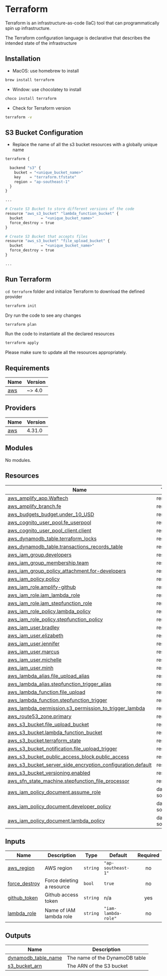# Terraform

Terraform is an infrastructure-as-code (IaC) tool that can programmatically spin up infrastructure.

The Terraform configuration language is declarative that describes the intended state of the infrastructure

## Installation

- MacOS: use homebrew to install

```bash
brew install terraform
```

- Window: use chocolatey to install

```bash
choco install terraform
```

- Check for Terraform version

```bash
terraform -v
```

## S3 Bucket Configuration

- Replace the name of all the s3 bucket resources with a globally unique name

```python
terraform {

  backend "s3" {
    bucket = "<unique_bucket_name>"
    key    = "terraform.tfstate"
    region = "ap-southeast-1"
  }
}

...

# Create S3 Bucket to store different versions of the code
resource "aws_s3_bucket" "lambda_function_bucket" {
  bucket        = "<unique_bucket_name>"
  force_destroy = true
}

# Create S3 Bucket that accepts files
resource "aws_s3_bucket" "file_upload_bucket" {
  bucket        = "<unique_bucket_name>"
  force_destroy = true
}

...

```

## Run Terraform

`cd terraform` folder and initialize Terraform to download the defined provider

```bash
terraform init
```

Dry run the code to see any changes

```bash
terraform plan
```

Run the code to instantiate all the declared resources

```bash
terraform apply
```

Please make sure to update all the resources appropriately.

<!-- BEGIN_TF_DOCS -->
## Requirements

| Name | Version |
|------|---------|
| <a name="requirement_aws"></a> [aws](#requirement\_aws) | ~> 4.0 |

## Providers

| Name | Version |
|------|---------|
| <a name="provider_aws"></a> [aws](#provider\_aws) | 4.31.0 |

## Modules

No modules.

## Resources

| Name | Type |
|------|------|
| [aws_amplify_app.Waftech](https://registry.terraform.io/providers/hashicorp/aws/latest/docs/resources/amplify_app) | resource |
| [aws_amplify_branch.fe](https://registry.terraform.io/providers/hashicorp/aws/latest/docs/resources/amplify_branch) | resource |
| [aws_budgets_budget.under_10_USD](https://registry.terraform.io/providers/hashicorp/aws/latest/docs/resources/budgets_budget) | resource |
| [aws_cognito_user_pool.fe_userpool](https://registry.terraform.io/providers/hashicorp/aws/latest/docs/resources/cognito_user_pool) | resource |
| [aws_cognito_user_pool_client.client](https://registry.terraform.io/providers/hashicorp/aws/latest/docs/resources/cognito_user_pool_client) | resource |
| [aws_dynamodb_table.terraform_locks](https://registry.terraform.io/providers/hashicorp/aws/latest/docs/resources/dynamodb_table) | resource |
| [aws_dynamodb_table.transactions_records_table](https://registry.terraform.io/providers/hashicorp/aws/latest/docs/resources/dynamodb_table) | resource |
| [aws_iam_group.developers](https://registry.terraform.io/providers/hashicorp/aws/latest/docs/resources/iam_group) | resource |
| [aws_iam_group_membership.team](https://registry.terraform.io/providers/hashicorp/aws/latest/docs/resources/iam_group_membership) | resource |
| [aws_iam_group_policy_attachment.for-developers](https://registry.terraform.io/providers/hashicorp/aws/latest/docs/resources/iam_group_policy_attachment) | resource |
| [aws_iam_policy.policy](https://registry.terraform.io/providers/hashicorp/aws/latest/docs/resources/iam_policy) | resource |
| [aws_iam_role.amplify-github](https://registry.terraform.io/providers/hashicorp/aws/latest/docs/resources/iam_role) | resource |
| [aws_iam_role.iam_lambda_role](https://registry.terraform.io/providers/hashicorp/aws/latest/docs/resources/iam_role) | resource |
| [aws_iam_role.iam_stepfunction_role](https://registry.terraform.io/providers/hashicorp/aws/latest/docs/resources/iam_role) | resource |
| [aws_iam_role_policy.lambda_policy](https://registry.terraform.io/providers/hashicorp/aws/latest/docs/resources/iam_role_policy) | resource |
| [aws_iam_role_policy.stepfunction_policy](https://registry.terraform.io/providers/hashicorp/aws/latest/docs/resources/iam_role_policy) | resource |
| [aws_iam_user.bradley](https://registry.terraform.io/providers/hashicorp/aws/latest/docs/resources/iam_user) | resource |
| [aws_iam_user.elizabeth](https://registry.terraform.io/providers/hashicorp/aws/latest/docs/resources/iam_user) | resource |
| [aws_iam_user.jennifer](https://registry.terraform.io/providers/hashicorp/aws/latest/docs/resources/iam_user) | resource |
| [aws_iam_user.marcus](https://registry.terraform.io/providers/hashicorp/aws/latest/docs/resources/iam_user) | resource |
| [aws_iam_user.michelle](https://registry.terraform.io/providers/hashicorp/aws/latest/docs/resources/iam_user) | resource |
| [aws_iam_user.minh](https://registry.terraform.io/providers/hashicorp/aws/latest/docs/resources/iam_user) | resource |
| [aws_lambda_alias.file_upload_alias](https://registry.terraform.io/providers/hashicorp/aws/latest/docs/resources/lambda_alias) | resource |
| [aws_lambda_alias.stepfunction_trigger_alias](https://registry.terraform.io/providers/hashicorp/aws/latest/docs/resources/lambda_alias) | resource |
| [aws_lambda_function.file_upload](https://registry.terraform.io/providers/hashicorp/aws/latest/docs/resources/lambda_function) | resource |
| [aws_lambda_function.stepfunction_trigger](https://registry.terraform.io/providers/hashicorp/aws/latest/docs/resources/lambda_function) | resource |
| [aws_lambda_permission.s3_permission_to_trigger_lambda](https://registry.terraform.io/providers/hashicorp/aws/latest/docs/resources/lambda_permission) | resource |
| [aws_route53_zone.primary](https://registry.terraform.io/providers/hashicorp/aws/latest/docs/resources/route53_zone) | resource |
| [aws_s3_bucket.file_upload_bucket](https://registry.terraform.io/providers/hashicorp/aws/latest/docs/resources/s3_bucket) | resource |
| [aws_s3_bucket.lambda_function_bucket](https://registry.terraform.io/providers/hashicorp/aws/latest/docs/resources/s3_bucket) | resource |
| [aws_s3_bucket.terraform_state](https://registry.terraform.io/providers/hashicorp/aws/latest/docs/resources/s3_bucket) | resource |
| [aws_s3_bucket_notification.file_upload_trigger](https://registry.terraform.io/providers/hashicorp/aws/latest/docs/resources/s3_bucket_notification) | resource |
| [aws_s3_bucket_public_access_block.public_access](https://registry.terraform.io/providers/hashicorp/aws/latest/docs/resources/s3_bucket_public_access_block) | resource |
| [aws_s3_bucket_server_side_encryption_configuration.default](https://registry.terraform.io/providers/hashicorp/aws/latest/docs/resources/s3_bucket_server_side_encryption_configuration) | resource |
| [aws_s3_bucket_versioning.enabled](https://registry.terraform.io/providers/hashicorp/aws/latest/docs/resources/s3_bucket_versioning) | resource |
| [aws_sfn_state_machine.stepfunction_file_processor](https://registry.terraform.io/providers/hashicorp/aws/latest/docs/resources/sfn_state_machine) | resource |
| [aws_iam_policy_document.assume_role](https://registry.terraform.io/providers/hashicorp/aws/latest/docs/data-sources/iam_policy_document) | data source |
| [aws_iam_policy_document.developer_policy](https://registry.terraform.io/providers/hashicorp/aws/latest/docs/data-sources/iam_policy_document) | data source |
| [aws_iam_policy_document.lambda_policy](https://registry.terraform.io/providers/hashicorp/aws/latest/docs/data-sources/iam_policy_document) | data source |

## Inputs

| Name | Description | Type | Default | Required |
|------|-------------|------|---------|:--------:|
| <a name="input_aws_region"></a> [aws\_region](#input\_aws\_region) | AWS region | `string` | `"ap-southeast-1"` | no |
| <a name="input_force_destroy"></a> [force\_destroy](#input\_force\_destroy) | Force deleting a resource | `bool` | `true` | no |
| <a name="input_github_token"></a> [github\_token](#input\_github\_token) | Github access token | `string` | n/a | yes |
| <a name="input_lambda_role"></a> [lambda\_role](#input\_lambda\_role) | Name of IAM lambda role | `string` | `"iam-lambda-role"` | no |

## Outputs

| Name | Description |
|------|-------------|
| <a name="output_dynamodb_table_name"></a> [dynamodb\_table\_name](#output\_dynamodb\_table\_name) | The name of the DynamoDB table |
| <a name="output_s3_bucket_arn"></a> [s3\_bucket\_arn](#output\_s3\_bucket\_arn) | The ARN of the S3 bucket |
<!-- END_TF_DOCS -->
